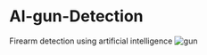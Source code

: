 # AI-gun-Detection
Firearm detection using artificial intelligence
![gun](https://user-images.githubusercontent.com/85317278/120714508-f6072280-c4cb-11eb-89d0-67b6f1794008.png)

